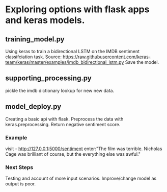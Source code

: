 # Exploring options with flask apps and keras models.

## training_model.py
Using keras to train a bidirectional LSTM on the IMDB sentiment classifciation task.
Source: https://raw.githubusercontent.com/keras-team/keras/master/examples/imdb_bidirectional_lstm.py
Save the model.

## supporting_processing.py
pickle the imdb dictionary lookup for new new data.

## model_deploy.py
Creating a basic api with flask.
Preprocess the data with keras.preprocessing.
Return negative sentiment score.


### Example
visit - http://127.0.0.1:5000/sentiment
enter:"The film was terrible. Nicholas Cage was brilliant of course, but the everything else was awful."

### Next Steps
Testing and account of more input scenarios. 
Improve/change model as output is poor.

